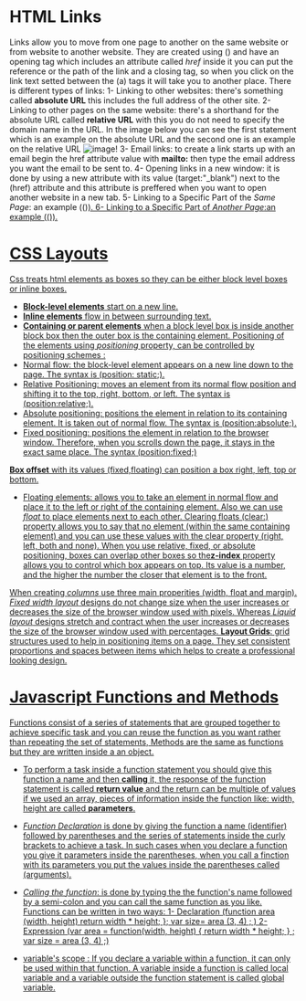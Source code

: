 # HTML Links
Links allow you to move from one page to another on the same website or from website to another website. They are created using (<a>) and have an opening tag which includes an attribute called *href* inside it you can put the reference or the path of the link and a closing tag, so when you click on the link text setted between the (a) tags it will take you to another place.
There is different types of links:
1- Linking to other websites: there's something called **absolute URL** this includes the full address of the other site.
2- Linking to other pages on the same website: there's a shorthand for the absolute URL called **relative URL** with this you do not need to specify the domain name in the URL. In the image below you can see the first statement which is an example on the absolute URL and the second one is an example on the relative URL ![image!](https://image.slidesharecdn.com/slideshtmlcss-130114114521-phpapp01/95/learn-html-css-from-scratch-in-30-days-41-638.jpg?cb=1488135662)
3- Email links: to create a link starts up with an email begin the href attribute value with **mailto:** then type the email address you want the email to be sent to.
4- Opening links in a new window: it is done by using a new attribute with its value (target:"_blank") next to the (href) attribute and this attribute is preffered when you want to open another website in a new tab.
5- Linking to a Specific Part of the *Same Page*: an example ((<a href="#top">)).
6- Linking to a Specific Part of *Another Page*:an example ((<a href="http:/www.htmlandcssbookcom/#toppart">)).

# CSS Layouts
Css treats html elements as boxes so they can be either block level boxes or inline boxes. 
- **Block-level elements** start on a new line. 
- **Inline elements** flow in between surrounding text.
- **Containing or parent elements** when a block level box is inside another block box then the outer box is the containing element.
Positioning of the elements using *positioning* property, can be controlled by positioning schemes  :
- Normal flow:  the block-level element appears on a new line down to the page. The syntax is (position: static;).
- Relative Positioning:  moves an element from its normal flow position and shifting it to the top, right, bottom, or left. The syntax is (position:relative;).
- Absolute positioning: positions the element in relation to its containing element. It is taken out of normal flow. The syntax is (position:absolute;).
- Fixed positioning: positions the element in relation to the browser window. Therefore, when you scrolls down the page, it stays in the exact same place. The syntax (position:fixed;)

**Box offset** with its values (fixed,floating) can position a box right, left, top or bottom.

- Floating elements:  allows you to take an element in normal flow and place it to the left or right of the containing
element. Also we can use *float* to place elements next to each other. Clearing floats (clear:) property allows you to say that no element (within the same containing element) and you can use these values with the clear property (right, left, both and none).
When you use relative, fixed, or absolute positioning, boxes can overlap other boxes so the**z-index** property allows you to control which box appears on top.  Its value is a number, and the higher the number the closer that element is to the front.

When creating *columns* use three main properities (width, float and margin).
*Fixed width layout* designs do not change size when the user increases or decreases the size of the browser window used with pixels. Whereas *Liquid layout* designs stretch and contract when the user increases or decreases the size of the browser window used with percentages. 
**Layout Grids**: grid structures used to help in positioning items on a page. They set consistent proportions and spaces between items which helps to create a professional looking design.

# Javascript Functions and Methods
Functions consist of a series of statements that are grouped together to achieve specific task and you can reuse the function as you want rather than repeating the set of statements, Methods are the same as functions but they are written inside a an object.
- To perform a task inside a function statement you should give this function a name and then **calling** it, the response of the function statement is called  **return value** and the return can be multiple of values if we used an array, pieces of information inside the function like: width, height are called **parameters**.
- *Function Declaration* is done by giving the function a name (identifier) followed by parentheses and the series of statements inside the curly brackets to achieve a task. In such cases when you declare a function you give it parameters inside the parentheses, when you call a finction with its parameters you put the values inside the parentheses called (arguments).
- *Calling the function*: is done by typing the the function's name followed by a semi-colon and you can call the same function as you like.
Functions can be written in two ways:
1- Declaration
(function area (width, height)
return width * height;
};
var size= area (3, 4) ; )
2- Expression
(var area = function(width, height) {
return width * height;
} ;
var size = area (3, 4) ;)

- variable's scope :  If you declare a variable within a function, it can only be used within that function. 
A variable inside a function is called local variable and a variable outside the function statement is called global variable.